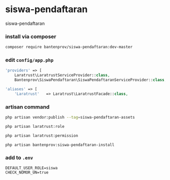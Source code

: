 # siswa-pendaftaran
siswa-pendaftaran


### install via composer
```bash
composer require bantenprov/siswa-pendaftaran:dev-master
```

### edit `config/app.php`

```php
'providers' => [
    Laratrust\LaratrustServiceProvider::class,
    Bantenprov\SiswaPendaftaran\SiswaPendaftaranServiceProvider::class,
```

```php
'aliases' => [
    'Laratrust'   => Laratrust\LaratrustFacade::class,
```

### artisan command

```bash
php artisan vendor:publish --tag=siswa-pendaftaran-assets
```

```bash
php artisan laratrust:role
```

```bash
php artisan laratrust:permission
```

```
php artisan bantenprov:siswa-pendaftaran-install
```

### add to `.env`

```
DEFAULT_USER_ROLE=siswa
CHECK_NOMOR_UN=true
```
